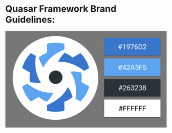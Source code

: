 # Quasar Framework Brand Guidelines:

<img src="https://github.com/Mary-Tyler-Moore/quasar-brand-guidelines/blob/master/docs/statics/quasar-brand.png?raw=true" />
